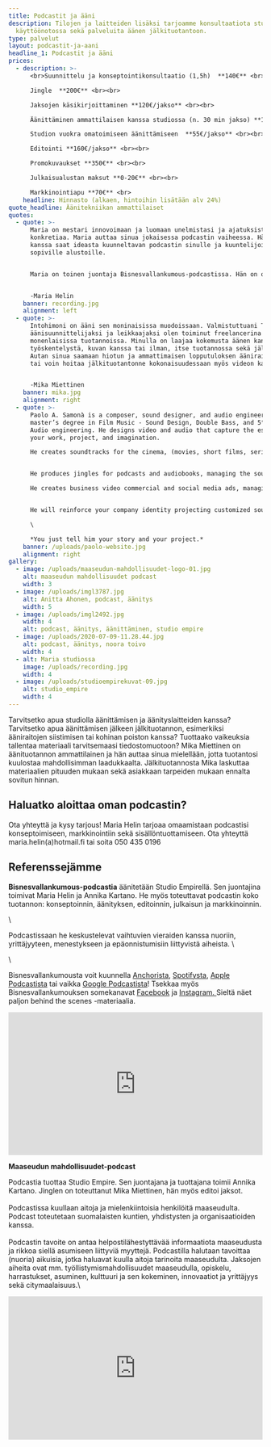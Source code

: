 ```yaml
---
title: Podcastit ja ääni
description: Tilojen ja laitteiden lisäksi tarjoamme konsultaatiota studion
  käyttöönotossa sekä palveluita äänen jälkituotantoon.
type: palvelut
layout: podcastit-ja-aani
headline_1: Podcastit ja ääni
prices:
  - description: >-
      <br>Suunnittelu ja konseptointikonsultaatio (1,5h)  **140€** <br><br>

      Jingle  **200€** <br><br>

      Jaksojen käsikirjoittaminen **120€/jakso** <br><br>

      Äänittäminen ammattilaisen kanssa studiossa (n. 30 min jakso) **120€/jakso** <br><br>

      Studion vuokra omatoimiseen äänittämiseen  **55€/jakso** ​<br><br>

      Editointi **160€/jakso** <br><br>

      Promokuvaukset **350€** ​<br><br>

      Julkaisualustan maksut **0-20€** <br><br>

      Markkinointiapu **70€** <br>
    headline: Hinnasto (alkaen, hintoihin lisätään alv 24%)
quote_headline: Äänitekniikan ammattilaiset
quotes:
  - quote: >-
      Maria on mestari innovoimaan ja luomaan unelmistasi ja ajatuksistasi
      konkretiaa. Maria auttaa sinua jokaisessa podcastin vaiheessa. Hänen
      kanssa saat ideasta kuunneltavan podcastin sinulle ja kuuntelijoille
      sopiville alustoille. 


      Maria on toinen juontaja Bisnesvallankumous-podcastissa. Hän on opiskellut Lahden Kansanopistossa elokuvien ohjaamista, käsikirjoittamista, editointia ja äänityötä.  Hän valmistuu pian Seinäjoen ammattikorkeakoulusta liiketalouden tradenomiksi. 


      -Maria Helin 
    banner: recording.jpg
    alignment: left
  - quote: >-
      Intohimoni on ääni sen moninaisissa muodoissaan. Valmistuttuani TTVO:lta
      äänisuunnittelijaksi ja leikkaajaksi olen toiminut freelancerina
      monenlaisissa tuotannoissa. Minulla on laajaa kokemusta äänen kanssa
      työskentelystä, kuvan kanssa tai ilman, itse tuotannossa sekä jälkitöissä.
      Autan sinua saamaan hiotun ja ammattimaisen lopputuloksen ääniraidastasi,
      tai voin hoitaa jälkituotantonne kokonaisuudessaan myös videon kanssa.


      -Mika Miettinen
    banner: mika.jpg
    alignment: right
  - quote: >-
      Paolo A. Samonà is a composer, sound designer, and audio engineer with a
      master’s degree in Film Music - Sound Design, Double Bass, and 5° EQF in
      Audio engineering. He designs video and audio that capture the essence of
      your work, project, and imagination. 

      He creates soundtracks for the cinema, (movies, short films, series, documentaries), managing the sound design, and the post-production audio. \


      He produces jingles for podcasts and audiobooks, managing the sound design, and  audio editing, optimizing your tracks and mastering.

      He creates business video commercial and social media ads, managing the video and audio editing, color correction, jingles, and logo animations.\


      He will reinforce your company identity projecting customized sound logos to complete your video ads and your radio spots, as well as your podcast. \

      \

      *You just tell him your story and your project.*
    banner: /uploads/paolo-website.jpg
    alignment: right
gallery:
  - image: /uploads/maaseudun-mahdollisuudet-logo-01.jpg
    alt: maaseudun mahdollisuudet podcast
    width: 3
  - image: /uploads/imgl3787.jpg
    alt: Anitta Ahonen, podcast, äänitys
    width: 5
  - image: /uploads/imgl2492.jpg
    width: 4
    alt: podcast, äänitys, äänittäminen, studio empire
  - image: /uploads/2020-07-09-11.28.44.jpg
    alt: podcast, äänitys, noora toivo
    width: 4
  - alt: Maria studiossa
    image: /uploads/recording.jpg
    width: 4
  - image: /uploads/studioempirekuvat-09.jpg
    alt: studio_empire
    width: 4
---
```

Tarvitsetko apua studiolla äänittämisen ja äänityslaitteiden kanssa?
Tarvitsetko apua äänittämisen jälkeen jälkituotannon, esimerkiksi ääniraitojen
siistimisen tai kohinan poiston kanssa? Tuottaako vaikeuksia tallentaa
materiaali tarvitsemaasi tiedostomuotoon? Mika Miettinen on äänituotannon
ammattilainen ja hän auttaa sinua mielellään, jotta tuotantosi kuulostaa
mahdollisimman laadukkaalta. Jälkituotannosta Mika laskuttaa materiaalien
pituuden mukaan sekä asiakkaan tarpeiden mukaan ennalta sovitun hinnan.

## Haluatko aloittaa oman podcastin?

Ota yhteyttä ja kysy tarjous!  Maria Helin tarjoaa omaamistaan podcastisi konseptoimiseen, markkinointiin sekä sisällöntuottamiseen. Ota yhteyttä maria.helin(a)hotmail.fi tai soita 050 435 0196

## Referenssejämme

**Bisnesvallankumous-podcastia** äänitetään Studio Empirellä. Sen juontajina toimivat Maria Helin ja Annika Kartano. He myös toteuttavat podcastin koko tuotannon: konseptoinnin, äänityksen, editoinnin, julkaisun ja markkinoinnin.

\

Podcastissaan he keskustelevat vaihtuvien vieraiden kanssa nuoriin, yrittäjyyteen, menestykseen ja epäonnistumisiin liittyvistä aiheista. \

\

Bisnesvallankumousta voit kuunnella [Anchorista](https://anchor.fm/bisnesvallankumous-podcast), [Spotifysta](https://open.spotify.com/show/1QGffYh7zuo8yI4lOBevAD), [Apple Podcastista](https://podcasts.apple.com/us/podcast/bisnesvallankumous/id1481353130?uo=4) tai vaikka [Google Podcastista](https://www.google.com/podcasts?feed=aHR0cHM6Ly9hbmNob3IuZm0vcy9kYTJmZTg4L3BvZGNhc3QvcnNz)! Tsekkaa myös Bisnesvallankumouksen somekanavat [Facebook](https://www.facebook.com/bisnesvallankumous/) ja [Instagram. ](https://www.instagram.com/bisnesvallankumous/)Sieltä näet paljon behind the scenes -materiaalia.

<style>.embed-container { position: relative; padding-bottom: 56.25%; height: 0; overflow: hidden; max-width: 100%; } .embed-container iframe, .embed-container object, .embed-container embed { position: absolute; top: 0; left: 0; width: 100%; height: 100%; }</style><div class='embed-container'><iframe src='https://www.youtube.com/embed/Np_-WbOwCZ0' frameborder='0' allowfullscreen></iframe></div>


**Maaseudun mahdollisuudet-podcast**

Podcastia tuottaa Studio Empire. Sen juontajana ja tuottajana toimii Annika Kartano. Jinglen on toteuttanut Mika Miettinen, hän myös editoi jaksot.\
\
Podcastissa kuullaan aitoja ja mielenkiintoisia henkilöitä maaseudulta. Podcast toteutetaan suomalaisten kuntien, yhdistysten ja organisaatioiden kanssa. \
\
Podcastin tavoite on antaa helpostilähestyttävää informaatiota maaseudusta ja rikkoa siellä asumiseen liittyviä myyttejä. Podcastilla halutaan tavoittaa (nuoria) aikuisia, jotka haluavat kuulla aitoja tarinoita maaseudulta. Jaksojen aiheita ovat mm. työllistymismahdollisuudet maaseudulla, opiskelu, harrastukset, asuminen, kulttuuri ja sen kokeminen, innovaatiot ja yrittäjyys sekä citymaalaisuus.\

<style>.embed-container { position: relative; padding-bottom: 56.25%; height: 0; overflow: hidden; max-width: 100%; } .embed-container iframe, .embed-container object, .embed-container embed { position: absolute; top: 0; left: 0; width: 100%; height: 100%; }</style><div class='embed-container'><iframe src='https://www.youtube.com/embed/ifCEsQf-cOI' frameborder='0' allowfullscreen></iframe></div>